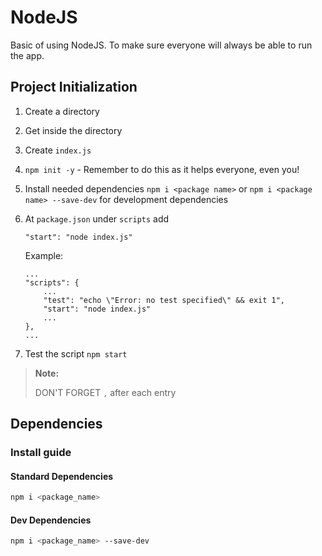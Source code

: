 # NodeJS

Basic of using NodeJS. To make sure everyone will always be able to run the app.

## Project Initialization

1. Create a directory
2. Get inside the directory
3. Create `index.js`
4. `npm init -y` - Remember to do this as it helps everyone, even you!
5. Install needed dependencies `npm i <package name>` or `npm i <package name> --save-dev` for development dependencies
6. At `package.json` under `scripts` add

    ```text
    "start": "node index.js"
    ```

    Example:

    ```text
    ...
    "scripts": {
        ...
        "test": "echo \"Error: no test specified\" && exit 1",
        "start": "node index.js"
        ...
    },
    ...
    ```

7. Test the script `npm start`

> **Note:**
>
> DON'T FORGET `,` after each entry

## Dependencies

### Install guide

#### Standard Dependencies

```bash
npm i <package_name>
```

#### Dev Dependencies

```bash
npm i <package_name> --save-dev
```
